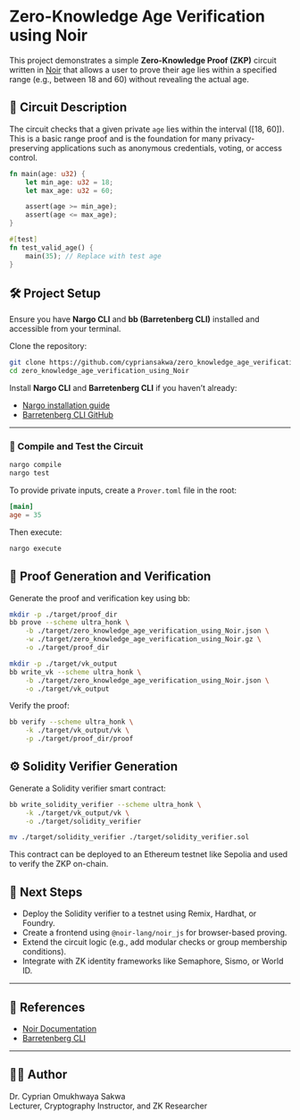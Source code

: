 # Zero-Knowledge Age Verification using Noir

This project demonstrates a simple **Zero-Knowledge Proof (ZKP)** circuit written in [Noir](https://noir-lang.org/) that allows a user to prove their age lies within a specified range (e.g., between 18 and 60) without revealing the actual age.

## 📜 Circuit Description

The circuit checks that a given private `age` lies within the interval \([18, 60]\). This is a basic range proof and is the foundation for many privacy-preserving applications such as anonymous credentials, voting, or access control.

```rust
fn main(age: u32) {
    let min_age: u32 = 18;
    let max_age: u32 = 60;

    assert(age >= min_age);
    assert(age <= max_age);
}

#[test]
fn test_valid_age() {
    main(35); // Replace with test age
}
```
## 🛠️ Project Setup

Ensure you have **Nargo CLI** and **bb (Barretenberg CLI)** installed and accessible from your terminal.

Clone the repository:

```bash
git clone https://github.com/cypriansakwa/zero_knowledge_age_verification_using_Noir.git
cd zero_knowledge_age_verification_using_Noir
```

Install **Nargo CLI** and **Barretenberg CLI** if you haven’t already:

- [Nargo installation guide](https://noir-lang.org/docs/getting_started/quick_start#installation)
- [Barretenberg CLI GitHub](https://github.com/AztecProtocol/barretenberg)

---

### 🧪 Compile and Test the Circuit

```bash
nargo compile
nargo test
```
To provide private inputs, create a `Prover.toml` file in the root:
```toml
[main]
age = 35
```
Then execute:
```bash
nargo execute
```
## 🔐 Proof Generation and Verification
Generate the proof and verification key using bb:
```bash
mkdir -p ./target/proof_dir
bb prove --scheme ultra_honk \
    -b ./target/zero_knowledge_age_verification_using_Noir.json \
    -w ./target/zero_knowledge_age_verification_using_Noir.gz \
    -o ./target/proof_dir

mkdir -p ./target/vk_output
bb write_vk --scheme ultra_honk \
    -b ./target/zero_knowledge_age_verification_using_Noir.json \
    -o ./target/vk_output
```
Verify the proof:
```bash
bb verify --scheme ultra_honk \
    -k ./target/vk_output/vk \
    -p ./target/proof_dir/proof
```
## ⚙️ Solidity Verifier Generation
Generate a Solidity verifier smart contract:
```bash
bb write_solidity_verifier --scheme ultra_honk \
    -k ./target/vk_output/vk \
    -o ./target/solidity_verifier

mv ./target/solidity_verifier ./target/solidity_verifier.sol
```
This contract can be deployed to an Ethereum testnet like Sepolia and used to verify the ZKP on-chain.
## 🚀 Next Steps

- Deploy the Solidity verifier to a testnet using Remix, Hardhat, or Foundry.
- Create a frontend using `@noir-lang/noir_js` for browser-based proving.
- Extend the circuit logic (e.g., add modular checks or group membership conditions).
- Integrate with ZK identity frameworks like Semaphore, Sismo, or World ID.

---

## 📘 References

- [Noir Documentation](https://noir-lang.org/docs)
- [Barretenberg CLI](https://github.com/AztecProtocol/barretenberg)

---

## 🧑‍💻 Author

Dr. Cyprian Omukhwaya Sakwa  
Lecturer, Cryptography Instructor, and ZK Researcher

